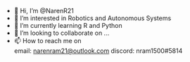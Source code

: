 - 👋 Hi, I’m @NarenR21
- 👀 I’m interested in Robotics and Autonomous Systems
- 🌱 I’m currently learning R and Python
- 💞️ I’m looking to collaborate on ...
- 📫 How to reach me on  
                        email: narenram21@outlook.com
                        discord: nram1500#5814
